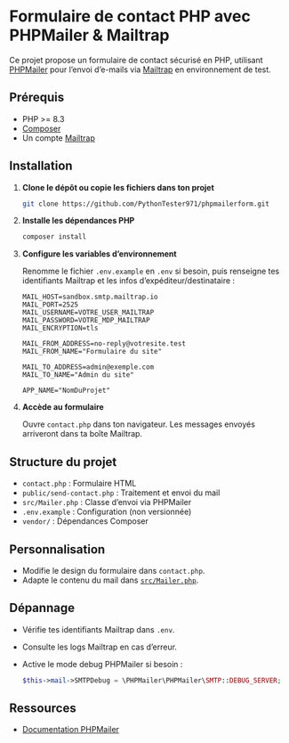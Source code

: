 # Formulaire de contact PHP avec PHPMailer & Mailtrap

Ce projet propose un formulaire de contact sécurisé en PHP, utilisant [PHPMailer](https://github.com/PHPMailer/PHPMailer) pour l’envoi d’e-mails via [Mailtrap](https://mailtrap.io/) en environnement de test.

## Prérequis

- PHP >= 8.3
- [Composer](https://getcomposer.org/)
- Un compte [Mailtrap](https://mailtrap.io/)

## Installation

1. **Clone le dépôt ou copie les fichiers dans ton projet**

   ```bash
   git clone https://github.com/PythonTester971/phpmailerform.git
   ```

2. **Installe les dépendances PHP**

   ```sh
   composer install
   ```

3. **Configure les variables d’environnement**

   Renomme le fichier `.env.example` en `.env` si besoin, puis renseigne tes identifiants Mailtrap et les infos d’expéditeur/destinataire :

   ```
   MAIL_HOST=sandbox.smtp.mailtrap.io
   MAIL_PORT=2525
   MAIL_USERNAME=VOTRE_USER_MAILTRAP
   MAIL_PASSWORD=VOTRE_MDP_MAILTRAP
   MAIL_ENCRYPTION=tls

   MAIL_FROM_ADDRESS=no-reply@votresite.test
   MAIL_FROM_NAME="Formulaire du site"

   MAIL_TO_ADDRESS=admin@exemple.com
   MAIL_TO_NAME="Admin du site"

   APP_NAME="NomDuProjet"
   ```

4. **Accède au formulaire**

   Ouvre `contact.php` dans ton navigateur. Les messages envoyés arriveront dans ta boîte Mailtrap.

## Structure du projet

- `contact.php` : Formulaire HTML
- `public/send-contact.php` : Traitement et envoi du mail
- `src/Mailer.php` : Classe d’envoi via PHPMailer
- `.env.example` : Configuration (non versionnée)
- `vendor/` : Dépendances Composer

## Personnalisation

- Modifie le design du formulaire dans `contact.php`.
- Adapte le contenu du mail dans [`src/Mailer.php`](src/Mailer.php).

## Dépannage

- Vérifie tes identifiants Mailtrap dans `.env`.
- Consulte les logs Mailtrap en cas d’erreur.
- Active le mode debug PHPMailer si besoin :

  ```php
  $this->mail->SMTPDebug = \PHPMailer\PHPMailer\SMTP::DEBUG_SERVER;
  ```

## Ressources

- [Documentation PHPMailer](https://github.com/PHPMailer/PHPMailer)
